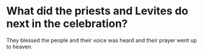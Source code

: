 # What did the priests and Levites do next in the celebration?

They blessed the people and their voice was heard and their prayer went up to heaven. 